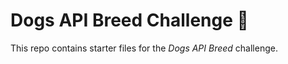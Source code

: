# Dogs API Breed Challenge :dog:

This repo contains starter files for the *Dogs API Breed* challenge.
